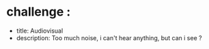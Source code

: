  # challenge : 
- title: Audiovisual  
- description: 
Too much noise, i can't hear anything, but can i see ?